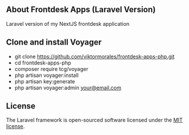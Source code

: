 ## About Frontdesk Apps (Laravel Version)

Laravel version of my NextJS frontdesk application

## Clone and install Voyager

- git clone https://github.com/viktormorales/frontdesk-apps-php.git
- cd frontdesk-apps-php
- composer require tcg/voyager
- php artisan voyager:install
- php artisan key:generate
- php artisan voyager:admin your@email.com

## License

The Laravel framework is open-sourced software licensed under the [MIT license](https://opensource.org/licenses/MIT).

